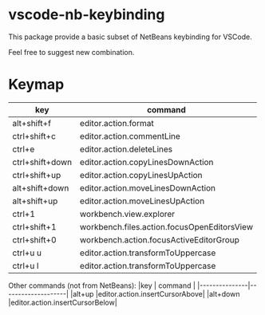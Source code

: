 vscode-nb-keybinding
===

This package provide a basic subset of NetBeans keybinding for VSCode.

Feel free to suggest new combination.

Keymap
===
|key            | command            |
|---------------|--------------------|
|alt+shift+f    |editor.action.format|
|ctrl+shift+c   |editor.action.commentLine|
|ctrl+e         |editor.action.deleteLines|        
|ctrl+shift+down|editor.action.copyLinesDownAction|        
|ctrl+shift+up  |editor.action.copyLinesUpAction|        
|alt+shift+down |editor.action.moveLinesDownAction|        
|alt+shift+up   |editor.action.moveLinesUpAction|        
|ctrl+1         |workbench.view.explorer|
|ctrl+shift+1   |workbench.files.action.focusOpenEditorsView|
|ctrl+shift+0   |workbench.action.focusActiveEditorGroup|
|ctrl+u u       |editor.action.transformToUppercase|        
|ctrl+u l       |editor.action.transformToUppercase|

Other commands (not from NetBeans):
|key            | command            |
|---------------|--------------------|
|alt+up         |editor.action.insertCursorAbove|
|alt+down       |editor.action.insertCursorBelow|
      

